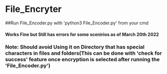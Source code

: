# File_Encryter

##Run File_Encoder.py with 'python3 File_Encoder.py' from your cmd 

#### Works Fine but Still has errors for some scenirios as of March 20th 2022
### Note: Should avoid Using it on Directory that has special characters in files and folders(This can be done with 'check for success' feature once encryption is selected after running the 'File_Encoder.py')


